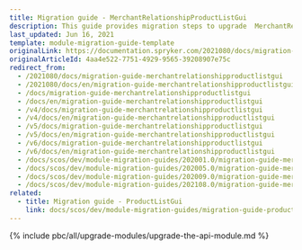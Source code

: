 ```yaml
---
title: Migration guide - MerchantRelationshipProductListGui
description: This guide provides migration steps to upgrade  MerchantRelationshipProductListGui to the newer major version.
last_updated: Jun 16, 2021
template: module-migration-guide-template
originalLink: https://documentation.spryker.com/2021080/docs/migration-guide-merchantrelationshipproductlistgui
originalArticleId: 4aa4e522-7751-4929-9565-39208907e75c
redirect_from:
  - /2021080/docs/migration-guide-merchantrelationshipproductlistgui
  - /2021080/docs/en/migration-guide-merchantrelationshipproductlistgui
  - /docs/migration-guide-merchantrelationshipproductlistgui
  - /docs/en/migration-guide-merchantrelationshipproductlistgui
  - /v4/docs/migration-guide-merchantrelationshipproductlistgui
  - /v4/docs/en/migration-guide-merchantrelationshipproductlistgui
  - /v5/docs/migration-guide-merchantrelationshipproductlistgui
  - /v5/docs/en/migration-guide-merchantrelationshipproductlistgui
  - /v6/docs/migration-guide-merchantrelationshipproductlistgui
  - /v6/docs/en/migration-guide-merchantrelationshipproductlistgui
  - /docs/scos/dev/module-migration-guides/202001.0/migration-guide-merchantrelationshipproductlistgui.html
  - /docs/scos/dev/module-migration-guides/202005.0/migration-guide-merchantrelationshipproductlistgui.html
  - /docs/scos/dev/module-migration-guides/202009.0/migration-guide-merchantrelationshipproductlistgui.html
  - /docs/scos/dev/module-migration-guides/202108.0/migration-guide-merchantrelationshipproductlistgui.html
related:
  - title: Migration guide - ProductListGui
    link: docs/scos/dev/module-migration-guides/migration-guide-productlistgui.html
---
```


{% include pbc/all/upgrade-modules/upgrade-the-api-module.md %} <!-- To edit, see /_includes/pbc/all/upgrade-modules/upgrade-the-api-module.md -->
